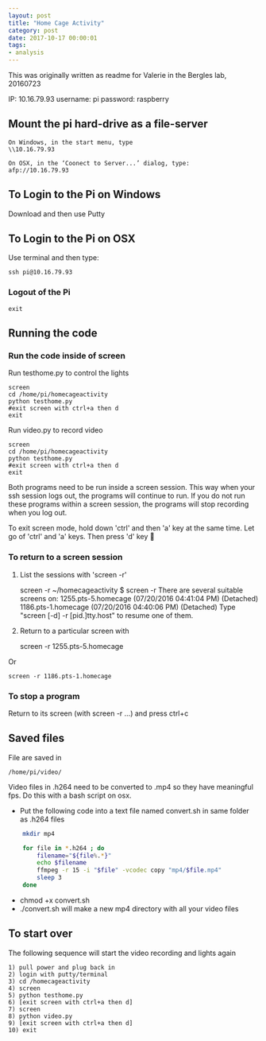 ```yaml
---
layout: post
title: "Home Cage Activity"
category: post
date: 2017-10-17 00:00:01
tags:
- analysis
---
```


This was originally written as readme for Valerie in the Bergles lab, 20160723

IP: 10.16.79.93
username: pi
password: raspberry


## Mount the pi hard-drive as a file-server

    On Windows, in the start menu, type
    \\10.16.79.93

    On OSX, in the ‘Coonect to Server...’ dialog, type:
    afp://10.16.79.93


## To Login to the Pi on Windows

Download and then use Putty


## To Login to the Pi on OSX

Use terminal and then type:

    ssh pi@10.16.79.93


### Logout of the Pi
    exit


## Running the code

### Run the code inside of **screen**

Run testhome.py to control the lights

    screen
    cd /home/pi/homecageactivity
    python testhome.py
    #exit screen with ctrl+a then d
    exit 

Run video.py to record video

    screen
    cd /home/pi/homecageactivity
    python testhome.py
    #exit screen with ctrl+a then d
    exit 

Both programs need to be run inside a screen session. This way when your ssh session logs out, the programs will continue to run. If you do not run these programs within a screen session, the programs will stop recording when you log out.

To exit screen mode, hold down 'ctrl' and then 'a' key at the same time. Let go of 'ctrl' and 'a' keys. Then press 'd' key

### To return to a screen session

1) List the sessions with 'screen -r'

    screen -r
    ~/homecageactivity $ screen -r
    There are several suitable screens on:
	  1255.pts-5.homecage	(07/20/2016 04:41:04 PM)	(Detached)
	  1186.pts-1.homecage	(07/20/2016 04:40:06 PM)	(Detached)
    Type "screen [-d] -r [pid.]tty.host" to resume one of them.

2) Return to a particular screen with

    screen -r 1255.pts-5.homecage

Or

    screen -r 1186.pts-1.homecage
    

### To stop a program

Return to its screen (with screen -r ...) and press ctrl+c


## Saved files

File are saved in

    /home/pi/video/

Video files in .h264 need to be converted to .mp4 so they have meaningful fps. Do this with a bash script on osx.

 - Put the following code into a text file named convert.sh in same folder as .h264 files

```bash
	mkdir mp4

	for file in *.h264 ; do
		filename="${file%.*}"
		echo $filename
		ffmpeg -r 15 -i "$file" -vcodec copy "mp4/$file.mp4"
		sleep 3
	done
```
	
 - chmod +x convert.sh
 - ./convert.sh will make a new mp4 directory with all your video files

## To start over

The following sequence will start the video recording and lights again

    1) pull power and plug back in
    2) login with putty/terminal
    3) cd /homecageactivity
    4) screen
    5) python testhome.py
    6) [exit screen with ctrl+a then d]
    7) screen
    8) python video.py
    9) [exit screen with ctrl+a then d]
    10) exit